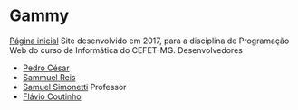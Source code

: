 # Gammy
[Página inicial](https://pedrocesarmesquita.github.io/Gammy/home)
Site desenvolvido em 2017, para a disciplina de Programação Web do curso de Informática do CEFET-MG.
Desenvolvedores
* [Pedro César](https://github.com/PedroCesarMesquita)
* [Sammuel Reis](https://github.com/SammuelGR)
* [Samuel Simonetti](https://github.com/SamuelSimonetti)
Professor
* [Flávio Coutinho](https://github.com/fegemo)

